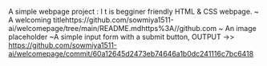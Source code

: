 A simple webpage project :
I t is begginer friendly HTML & CSS webpage.
~ A welcoming titlehttps://github.com/sowmiya1511-ai/welcomepage/tree/main/README.mdhttps%3A//github.com
~ An image placeholder
~A simple input form with a submit button,
OUTPUT ->>  https://github.com/sowmiya1511-ai/welcomepage/commit/60a12645d2473eb74646a1b0dc241116c7bc6418
